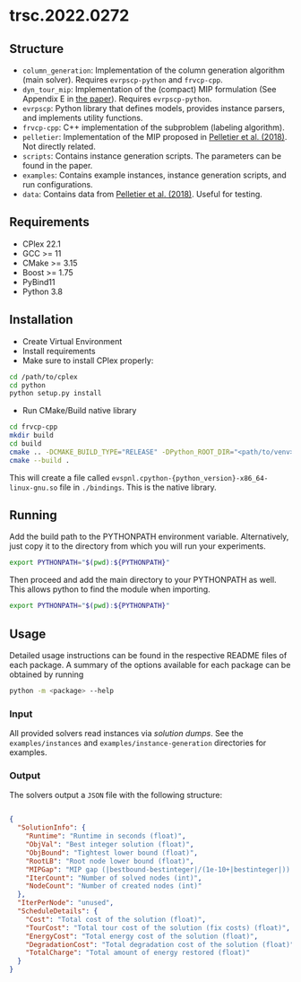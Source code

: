 # trsc.2022.0272 

## Structure

* `column_generation`: Implementation of the column generation algorithm (main solver). Requires `evrpscp-python`
  and `frvcp-cpp`.
* `dyn_tour_mip`: Implementation of the (compact) MIP formulation (See Appendix E
  in [the paper](https://arxiv.org/abs/2201.03972)). Requires `evrpscp-python`.
* `evrpscp`: Python library that defines models, provides instance parsers, and implements utility functions.
* `frvcp-cpp`: C++ implementation of the subproblem (labeling algorithm).
* `pelletier`: Implementation of the MIP proposed
  in [Pelletier et al. (2018)](https://www.sciencedirect.com/science/article/abs/pii/S0191261517308871). Not directly
  related.
* `scripts`: Contains instance generation scripts. The parameters can be found in the paper.
* `examples`: Contains example instances, instance generation scripts, and run configurations.
* `data`: Contains data from [Pelletier et al. (2018)](https://www.sciencedirect.com/science/article/abs/pii/S0191261517308871). Useful for testing.

## Requirements

* CPlex 22.1
* GCC >= 11
* CMake >= 3.15
* Boost >= 1.75
* PyBind11
* Python 3.8

## Installation

* Create Virtual Environment
* Install requirements
* Make sure to install CPlex properly:

```bash
cd /path/to/cplex
cd python
python setup.py install
```

* Run CMake/Build native library

```bash
cd frvcp-cpp
mkdir build
cd build
cmake .. -DCMAKE_BUILD_TYPE="RELEASE" -DPython_ROOT_DIR="<path/to/venv>"
cmake --build .
```

This will create a file called `evspnl.cpython-{python_version}-x86_64-linux-gnu.so` file in `./bindings`.
This is the native library.

## Running

Add the build path to the PYTHONPATH environment variable. Alternatively, just copy it to the directory from which
you will run your experiments.

```bash
export PYTHONPATH="$(pwd):${PYTHONPATH}"
```

Then proceed and add the main directory to your PYTHONPATH as well. This allows python to find the module when
importing.

```bash
export PYTHONPATH="$(pwd):${PYTHONPATH}"
```

## Usage

Detailed usage instructions can be found in the respective README files of each package. A summary of the options
available for each package can be obtained by running

```bash
python -m <package> --help
```

### Input

All provided solvers read instances via *solution dumps*. See the `examples/instances`
and `examples/instance-generation` directories for examples.

### Output

The solvers output a `JSON` file with the following structure:

```json

{
  "SolutionInfo": {
    "Runtime": "Runtime in seconds (float)",
    "ObjVal": "Best integer solution (float)",
    "ObjBound": "Tightest lower bound (float)",
    "RootLB": "Root node lower bound (float)",
    "MIPGap": "MIP gap (|bestbound-bestinteger|/(1e-10+|bestinteger|)) (float)",
    "IterCount": "Number of solved nodes (int)",
    "NodeCount": "Number of created nodes (int)"
  },
  "IterPerNode": "unused",
  "ScheduleDetails": {
    "Cost": "Total cost of the solution (float)",
    "TourCost": "Total tour cost of the solution (fix costs) (float)",
    "EnergyCost": "Total energy cost of the solution (float)",
    "DegradationCost": "Total degradation cost of the solution (float)",
    "TotalCharge": "Total amount of energy restored (float)"
  }
}
```
